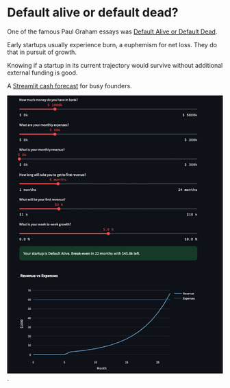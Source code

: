 # Default alive or default dead?

One of the famous Paul Graham essays was [Default Alive or Default Dead]((http://paulgraham.com/aord.html)).

Early startups usually experience burn, a euphemism for net loss. They do that in pursuit of growth.

Knowing if a startup in its current trajectory would survive without additional external funding is good.

A [Streamlit cash forecast](https://advent-of-code-2023-day-9.streamlit.app/) for busy founders.

![Screenshot](screenshot.png).
